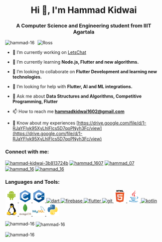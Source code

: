 <h1 align="center">Hi 👋, I'm Hammad Kidwai</h1>
<h3 align="center">A Computer Science and Engineering student from IIIT Agartala</h3>
<img align= "right" alt="Ross" width="400" src="https://i.giphy.com/media/v1.Y2lkPTc5MGI3NjExZ2VtZjYxbW4xM2MzaDdpZDV4djR2ZWFyZXNud3I3eGJtM3RmM3lrbCZlcD12MV9pbnRlcm5hbF9naWZfYnlfaWQmY3Q9Zw/JOe7JxOiMg61ogl6fH/giphy.gif">
<p align="left"> <img src="https://komarev.com/ghpvc/?username=hammad-16&label=Profile%20views&color=0e75b6&style=flat" alt="hammad-16" /> </p>

- 🔭 I’m currently working on [LetsChat](https://github.com/hammad-16/Lets-Chat)

- 🌱 I’m currently learning **Node.js, Flutter and new algorithms.**

- 👯 I’m looking to collaborate on **Flutter Development and learning new technologies.**

- 🤝 I’m looking for help with **Flutter, AI and ML integrations.**

- 💬 Ask me about **Data Structures and Algorithms, Competitive Programming, Flutter**

- 📫 How to reach me **hammadkidwai1602@gmail.com**

- 📄 Know about my experiences [https://drive.google.com/file/d/1-RJaYFIyk95XyLhIFlcs5D7qoPNyh3Fc/view](https://drive.google.com/file/d/1-RJaYFIyk95XyLhIFlcs5D7qoPNyh3Fc/view)

<h3 align="left">Connect with me:</h3>
<p align="left">
<a href="https://linkedin.com/in/hammad-kidwai-3b813724b" target="blank"><img align="center" src="https://raw.githubusercontent.com/rahuldkjain/github-profile-readme-generator/master/src/images/icons/Social/linked-in-alt.svg" alt="hammad-kidwai-3b813724b" height="30" width="40" /></a>
<a href="https://instagram.com/hammad_1607" target="blank"><img align="center" src="https://raw.githubusercontent.com/rahuldkjain/github-profile-readme-generator/master/src/images/icons/Social/instagram.svg" alt="hammad_1607" height="30" width="40" /></a>
<a href="https://www.codechef.com/users/hammad_07" target="blank"><img align="center" src="https://cdn.jsdelivr.net/npm/simple-icons@3.1.0/icons/codechef.svg" alt="hammad_07" height="30" width="40" /></a>
<a href="https://codeforces.com/profile/hammad_16" target="blank"><img align="center" src="https://raw.githubusercontent.com/rahuldkjain/github-profile-readme-generator/master/src/images/icons/Social/codeforces.svg" alt="hammad_16" height="30" width="40" /></a>
<a href="https://www.leetcode.com/hammad_16" target="blank"><img align="center" src="https://raw.githubusercontent.com/rahuldkjain/github-profile-readme-generator/master/src/images/icons/Social/leet-code.svg" alt="hammad_16" height="30" width="40" /></a>
</p>

<h3 align="left">Languages and Tools:</h3>
<p align="left"> <a href="https://developer.android.com" target="_blank" rel="noreferrer"> <img src="https://raw.githubusercontent.com/devicons/devicon/master/icons/android/android-original-wordmark.svg" alt="android" width="40" height="40"/> </a> <a href="https://www.cprogramming.com/" target="_blank" rel="noreferrer"> <img src="https://raw.githubusercontent.com/devicons/devicon/master/icons/c/c-original.svg" alt="c" width="40" height="40"/> </a> <a href="https://www.w3schools.com/cpp/" target="_blank" rel="noreferrer"> <img src="https://raw.githubusercontent.com/devicons/devicon/master/icons/cplusplus/cplusplus-original.svg" alt="cplusplus" width="40" height="40"/> </a> <a href="https://dart.dev" target="_blank" rel="noreferrer"> <img src="https://www.vectorlogo.zone/logos/dartlang/dartlang-icon.svg" alt="dart" width="40" height="40"/> </a> <a href="https://firebase.google.com/" target="_blank" rel="noreferrer"> <img src="https://www.vectorlogo.zone/logos/firebase/firebase-icon.svg" alt="firebase" width="40" height="40"/> </a> <a href="https://flutter.dev" target="_blank" rel="noreferrer"> <img src="https://www.vectorlogo.zone/logos/flutterio/flutterio-icon.svg" alt="flutter" width="40" height="40"/> </a> <a href="https://git-scm.com/" target="_blank" rel="noreferrer"> <img src="https://www.vectorlogo.zone/logos/git-scm/git-scm-icon.svg" alt="git" width="40" height="40"/> </a> <a href="https://www.w3.org/html/" target="_blank" rel="noreferrer"> <img src="https://raw.githubusercontent.com/devicons/devicon/master/icons/html5/html5-original-wordmark.svg" alt="html5" width="40" height="40"/> </a> <a href="https://www.java.com" target="_blank" rel="noreferrer"> <img src="https://raw.githubusercontent.com/devicons/devicon/master/icons/java/java-original.svg" alt="java" width="40" height="40"/> </a> <a href="https://kotlinlang.org" target="_blank" rel="noreferrer"> <img src="https://www.vectorlogo.zone/logos/kotlinlang/kotlinlang-icon.svg" alt="kotlin" width="40" height="40"/> </a> <a href="https://www.linux.org/" target="_blank" rel="noreferrer"> <img src="https://raw.githubusercontent.com/devicons/devicon/master/icons/linux/linux-original.svg" alt="linux" width="40" height="40"/> </a> <a href="https://www.mongodb.com/" target="_blank" rel="noreferrer"> <img src="https://raw.githubusercontent.com/devicons/devicon/master/icons/mongodb/mongodb-original-wordmark.svg" alt="mongodb" width="40" height="40"/> </a> <a href="https://www.mysql.com/" target="_blank" rel="noreferrer"> <img src="https://raw.githubusercontent.com/devicons/devicon/master/icons/mysql/mysql-original-wordmark.svg" alt="mysql" width="40" height="40"/> </a> <a href="https://www.python.org" target="_blank" rel="noreferrer"> <img src="https://raw.githubusercontent.com/devicons/devicon/master/icons/python/python-original.svg" alt="python" width="40" height="40"/> </a> </p>

<p><img align="left" src="https://github-readme-stats.vercel.app/api/top-langs?username=hammad-16&show_icons=true&locale=en&layout=compact" alt="hammad-16" /></p>

<p>&nbsp;<img align="center" src="https://github-readme-stats.vercel.app/api?username=hammad-16&show_icons=true&locale=en" alt="hammad-16" /></p>

<p><img align="center" src="https://github-readme-streak-stats.herokuapp.com/?user=hammad-16&" alt="hammad-16" /></p>
